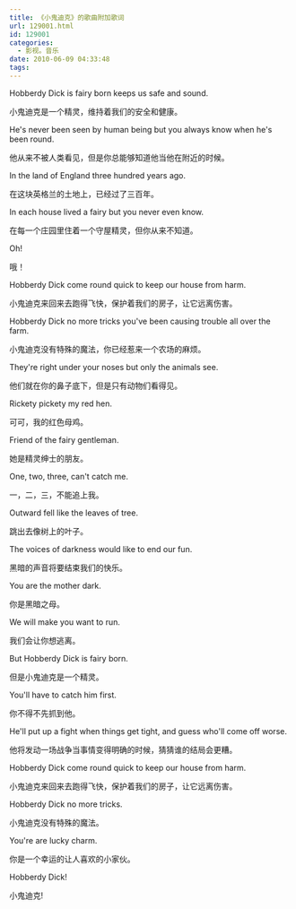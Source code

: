 ```yaml
---
title: 《小鬼迪克》的歌曲附加歌词
url: 129001.html
id: 129001
categories:
  - 影视。音乐
date: 2010-06-09 04:33:48
tags:
---
```


  

 Hobberdy Dick is fairy born keeps us safe and sound. 

 小鬼迪克是一个精灵，维持着我们的安全和健康。 

 He's never been seen by human being but you always know when he's been round. 

 他从来不被人类看见，但是你总能够知道他当他在附近的时候。 

 In the land of England three hundred years ago. 

 在这块英格兰的土地上，已经过了三百年。 

 In each house lived a fairy but you never even know. 

 在每一个庄园里住着一个守屋精灵，但你从来不知道。 

 Oh! 

 哦！ 

 Hobberdy Dick come round quick to keep our house from harm. 

 小鬼迪克来回来去跑得飞快，保护着我们的房子，让它远离伤害。 

 Hobberdy Dick no more tricks you've been causing trouble all over the farm. 

 小鬼迪克没有特殊的魔法，你已经惹来一个农场的麻烦。 

 They're right under your noses but only the animals see. 

 他们就在你的鼻子底下，但是只有动物们看得见。 

 Rickety pickety my red hen. 

 可可，我的红色母鸡。 

 Friend of the fairy gentleman. 

 她是精灵绅士的朋友。 

 One, two, three, can't catch me. 

 一，二，三，不能追上我。 

 Outward fell like the leaves of tree. 

 跳出去像树上的叶子。 

 The voices of darkness would like to end our fun. 

 黑暗的声音将要结束我们的快乐。 

 You are the mother dark. 

 你是黑暗之母。 

 We will make you want to run. 

 我们会让你想逃离。 

 But Hobberdy Dick is fairy born. 

 但是小鬼迪克是一个精灵。 

 You'll have to catch him first. 

 你不得不先抓到他。 

 He'll put up a fight when things get tight, and guess who'll come off worse. 

 他将发动一场战争当事情变得明确的时候，猜猜谁的结局会更糟。 

 Hobberdy Dick come round quick to keep our house from harm. 

 小鬼迪克来回来去跑得飞快，保护着我们的房子，让它远离伤害。 

 Hobberdy Dick no more tricks. 

 小鬼迪克没有特殊的魔法。 

 You're are lucky charm. 

 你是一个幸运的让人喜欢的小家伙。 

 Hobberdy Dick! 

 小鬼迪克!